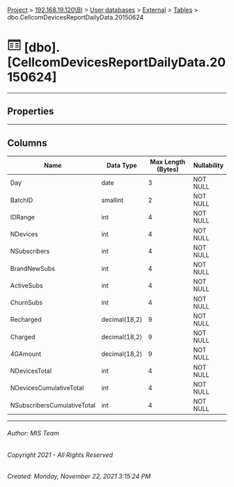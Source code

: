 #### 

[Project](../../../../index.md) > [192.168.19.120\\BI](../../../index.md) > [User databases](../../index.md) > [External](../index.md) > [Tables](Tables.md) > dbo.CellcomDevicesReportDailyData.20150624

# ![Tables](../../../../Images/Table32.png) [dbo].[CellcomDevicesReportDailyData.20150624]

---

## <a name="#properties"></a>Properties



---

## <a name="#columns"></a>Columns

| Name | Data Type | Max Length (Bytes) | Nullability |
|---|---|---|---|
| Day | date | 3 | NOT NULL |
| BatchID | smallint | 2 | NOT NULL |
| IDRange | int | 4 | NOT NULL |
| NDevices | int | 4 | NOT NULL |
| NSubscribers | int | 4 | NOT NULL |
| BrandNewSubs | int | 4 | NOT NULL |
| ActiveSubs | int | 4 | NOT NULL |
| ChurnSubs | int | 4 | NOT NULL |
| Recharged | decimal(18,2) | 9 | NOT NULL |
| Charged | decimal(18,2) | 9 | NOT NULL |
| 4GAmount | decimal(18,2) | 9 | NOT NULL |
| NDevicesTotal | int | 4 | NOT NULL |
| NDevicesCumulativeTotal | int | 4 | NOT NULL |
| NSubscribersCumulativeTotal | int | 4 | NOT NULL |


---

###### Author:  MIS Team

###### Copyright 2021 - All Rights Reserved

###### Created: Monday, November 22, 2021 3:15:24 PM

